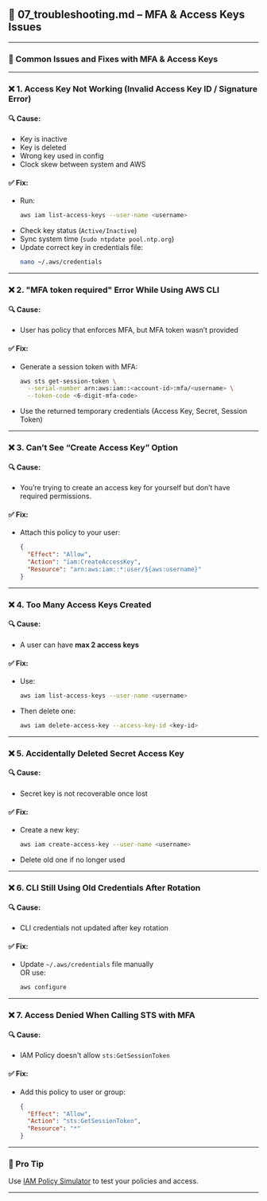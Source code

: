 ## 🧰 07_troubleshooting.md – MFA & Access Keys Issues

---

### 🚨 Common Issues and Fixes with MFA & Access Keys

---

### ❌ 1. **Access Key Not Working (Invalid Access Key ID / Signature Error)**

#### 🔍 Cause:
- Key is inactive
- Key is deleted
- Wrong key used in config
- Clock skew between system and AWS

#### ✅ Fix:
- Run:  
  ```bash
  aws iam list-access-keys --user-name <username>
  ```
- Check key status (`Active/Inactive`)
- Sync system time (`sudo ntpdate pool.ntp.org`)
- Update correct key in credentials file:
  ```bash
  nano ~/.aws/credentials
  ```

---

### ❌ 2. **"MFA token required" Error While Using AWS CLI**

#### 🔍 Cause:
- User has policy that enforces MFA, but MFA token wasn’t provided

#### ✅ Fix:
- Generate a session token with MFA:
  ```bash
  aws sts get-session-token \
    --serial-number arn:aws:iam::<account-id>:mfa/<username> \
    --token-code <6-digit-mfa-code>
  ```

- Use the returned temporary credentials (Access Key, Secret, Session Token)

---

### ❌ 3. **Can’t See “Create Access Key” Option**

#### 🔍 Cause:
- You’re trying to create an access key for yourself but don’t have required permissions.

#### ✅ Fix:
- Attach this policy to your user:
  ```json
  {
    "Effect": "Allow",
    "Action": "iam:CreateAccessKey",
    "Resource": "arn:aws:iam::*:user/${aws:username}"
  }
  ```

---

### ❌ 4. **Too Many Access Keys Created**

#### 🔍 Cause:
- A user can have **max 2 access keys**

#### ✅ Fix:
- Use:
  ```bash
  aws iam list-access-keys --user-name <username>
  ```
- Then delete one:
  ```bash
  aws iam delete-access-key --access-key-id <key-id>
  ```

---

### ❌ 5. **Accidentally Deleted Secret Access Key**

#### 🔍 Cause:
- Secret key is not recoverable once lost

#### ✅ Fix:
- Create a new key:
  ```bash
  aws iam create-access-key --user-name <username>
  ```
- Delete old one if no longer used

---

### ❌ 6. **CLI Still Using Old Credentials After Rotation**

#### 🔍 Cause:
- CLI credentials not updated after key rotation

#### ✅ Fix:
- Update `~/.aws/credentials` file manually  
  OR use:
  ```bash
  aws configure
  ```

---

### ❌ 7. **Access Denied When Calling STS with MFA**

#### 🔍 Cause:
- IAM Policy doesn't allow `sts:GetSessionToken`

#### ✅ Fix:
- Add this policy to user or group:
  ```json
  {
    "Effect": "Allow",
    "Action": "sts:GetSessionToken",
    "Resource": "*"
  }
  ```

---

### 🧠 Pro Tip

Use [IAM Policy Simulator](https://policysim.aws.amazon.com/) to test your policies and access.

---
